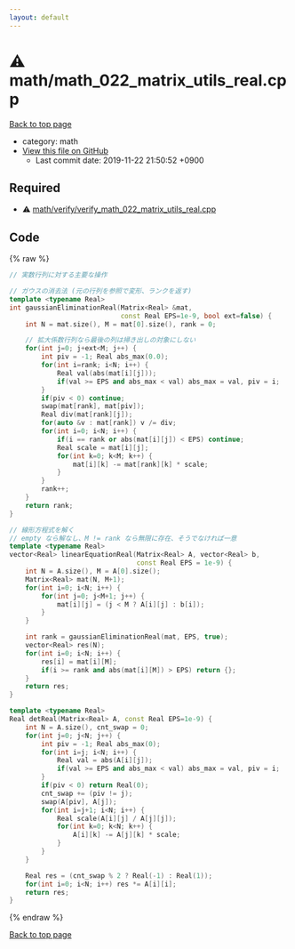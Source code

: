 ```yaml
---
layout: default
---
```


<!-- mathjax config similar to math.stackexchange -->
<script type="text/javascript" async
  src="https://cdnjs.cloudflare.com/ajax/libs/mathjax/2.7.5/MathJax.js?config=TeX-MML-AM_CHTML">
</script>
<script type="text/x-mathjax-config">
  MathJax.Hub.Config({
    TeX: { equationNumbers: { autoNumber: "AMS" }},
    tex2jax: {
      inlineMath: [ ['$','$'] ],
      processEscapes: true
    },
    "HTML-CSS": { matchFontHeight: false },
    displayAlign: "left",
    displayIndent: "2em"
  });
</script>

<script type="text/javascript" src="https://cdnjs.cloudflare.com/ajax/libs/jquery/3.4.1/jquery.min.js"></script>
<script src="https://cdn.jsdelivr.net/npm/jquery-balloon-js@1.1.2/jquery.balloon.min.js" integrity="sha256-ZEYs9VrgAeNuPvs15E39OsyOJaIkXEEt10fzxJ20+2I=" crossorigin="anonymous"></script>
<script type="text/javascript" src="../../assets/js/copy-button.js"></script>
<link rel="stylesheet" href="../../assets/css/copy-button.css" />


# :warning: math/math_022_matrix_utils_real.cpp
<a href="../../index.html">Back to top page</a>

* category: math
* <a href="{{ site.github.repository_url }}/blob/master/math/math_022_matrix_utils_real.cpp">View this file on GitHub</a>
    - Last commit date: 2019-11-22 21:50:52 +0900




## Required
* :warning: <a href="verify/verify_math_022_matrix_utils_real.cpp.html">math/verify/verify_math_022_matrix_utils_real.cpp</a>


## Code
{% raw %}
```cpp
// 実数行列に対する主要な操作

// ガウスの消去法 (元の行列を参照で変形、ランクを返す)
template <typename Real>
int gaussianEliminationReal(Matrix<Real> &mat,
                            const Real EPS=1e-9, bool ext=false) {
    int N = mat.size(), M = mat[0].size(), rank = 0;

    // 拡大係数行列なら最後の列は掃き出しの対象にしない
    for(int j=0; j+ext<M; j++) {
        int piv = -1; Real abs_max(0.0);
        for(int i=rank; i<N; i++) {
            Real val(abs(mat[i][j]));
            if(val >= EPS and abs_max < val) abs_max = val, piv = i;
        }
        if(piv < 0) continue;
        swap(mat[rank], mat[piv]);
        Real div(mat[rank][j]);
        for(auto &v : mat[rank]) v /= div;
        for(int i=0; i<N; i++) {
            if(i == rank or abs(mat[i][j]) < EPS) continue;
            Real scale = mat[i][j];
            for(int k=0; k<M; k++) {
                mat[i][k] -= mat[rank][k] * scale;
            }
        }
        rank++;
    }
    return rank;
}

// 線形方程式を解く
// empty なら解なし、M != rank なら無限に存在、そうでなければ一意
template <typename Real>
vector<Real> linearEquationReal(Matrix<Real> A, vector<Real> b,
                                const Real EPS = 1e-9) {
    int N = A.size(), M = A[0].size();
    Matrix<Real> mat(N, M+1);
    for(int i=0; i<N; i++) {
        for(int j=0; j<M+1; j++) {
            mat[i][j] = (j < M ? A[i][j] : b[i]);
        }
    }

    int rank = gaussianEliminationReal(mat, EPS, true);
    vector<Real> res(N);
    for(int i=0; i<N; i++) {
        res[i] = mat[i][M];
        if(i >= rank and abs(mat[i][M]) > EPS) return {};
    }
    return res;
}

template <typename Real>
Real detReal(Matrix<Real> A, const Real EPS=1e-9) {
    int N = A.size(), cnt_swap = 0;
    for(int j=0; j<N; j++) {
        int piv = -1; Real abs_max(0);
        for(int i=j; i<N; i++) {
            Real val = abs(A[i][j]);
            if(val >= EPS and abs_max < val) abs_max = val, piv = i;
        }
        if(piv < 0) return Real(0);
        cnt_swap += (piv != j);
        swap(A[piv], A[j]);
        for(int i=j+1; i<N; i++) {
            Real scale(A[i][j] / A[j][j]);
            for(int k=0; k<N; k++) {
                A[i][k] -= A[j][k] * scale;
            }
        }
    }

    Real res = (cnt_swap % 2 ? Real(-1) : Real(1));
    for(int i=0; i<N; i++) res *= A[i][i];
    return res;
}

```
{% endraw %}

<a href="../../index.html">Back to top page</a>

